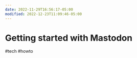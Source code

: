 ```yaml
---
date: 2022-11-29T16:56:17-05:00
modified: 2022-12-23T11:09:46-05:00
---
```

# Getting started with Mastodon

#tech #howto 

